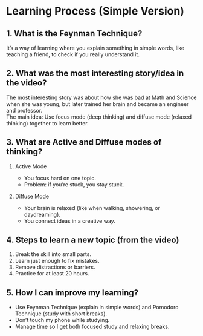# Learning Process (Simple Version)  

## 1. What is the Feynman Technique?  
It’s a way of learning where you explain something in simple words, like teaching a friend, to check if you really understand it.  

## 2. What was the most interesting story/idea in the video?  
The most interesting story was about how she was bad at Math and Science when she was young, but later trained her brain and became an engineer and professor.  
The main idea: Use focus mode (deep thinking) and diffuse mode (relaxed thinking) together to learn better.  


## 3. What are Active and Diffuse modes of thinking?  

1. Active Mode  
   - You focus hard on one topic.  
   - Problem: if you’re stuck, you stay stuck.  

2. Diffuse Mode  
   - Your brain is relaxed (like when walking, showering, or daydreaming).  
   - You connect ideas in a creative way.  


## 4. Steps to learn a new topic (from the video)  
1. Break the skill into small parts.  
2. Learn just enough to fix mistakes.  
3. Remove distractions or barriers.  
4. Practice for at least 20 hours.  

## 5. How I can improve my learning?  
- Use Feynman Technique (explain in simple words) and Pomodoro Technique (study with short breaks).  
- Don’t touch my phone while studying.  
- Manage time so I get both focused study and relaxing breaks.  
